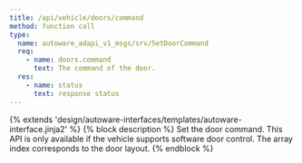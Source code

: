 ```yaml
---
title: /api/vehicle/doors/command
method: function call
type:
  name: autoware_adapi_v1_msgs/srv/SetDoorCommand
  req:
    - name: doors.command
      text: The command of the door.
  res:
    - name: status
      text: response status
---
```


{% extends 'design/autoware-interfaces/templates/autoware-interface.jinja2' %}
{% block description %}
Set the door command. This API is only available if the vehicle supports software door control.
The array index corresponds to the door layout.
{% endblock %}
